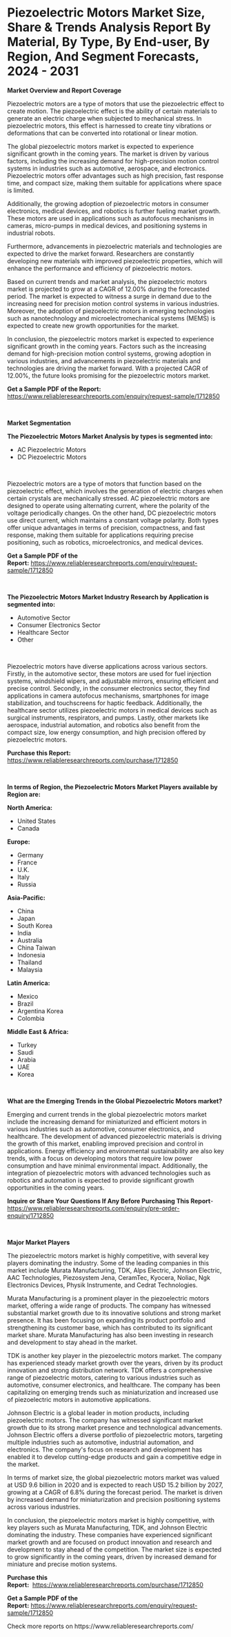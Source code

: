 <p><h1>Piezoelectric Motors Market Size, Share & Trends Analysis Report By Material, By Type, By End-user, By Region, And Segment Forecasts, 2024 - 2031</h1></p><p><strong>Market Overview and Report Coverage</strong></p>
<p><p>Piezoelectric motors are a type of motors that use the piezoelectric effect to create motion. The piezoelectric effect is the ability of certain materials to generate an electric charge when subjected to mechanical stress. In piezoelectric motors, this effect is harnessed to create tiny vibrations or deformations that can be converted into rotational or linear motion.</p><p>The global piezoelectric motors market is expected to experience significant growth in the coming years. The market is driven by various factors, including the increasing demand for high-precision motion control systems in industries such as automotive, aerospace, and electronics. Piezoelectric motors offer advantages such as high precision, fast response time, and compact size, making them suitable for applications where space is limited.</p><p>Additionally, the growing adoption of piezoelectric motors in consumer electronics, medical devices, and robotics is further fueling market growth. These motors are used in applications such as autofocus mechanisms in cameras, micro-pumps in medical devices, and positioning systems in industrial robots.</p><p>Furthermore, advancements in piezoelectric materials and technologies are expected to drive the market forward. Researchers are constantly developing new materials with improved piezoelectric properties, which will enhance the performance and efficiency of piezoelectric motors.</p><p>Based on current trends and market analysis, the piezoelectric motors market is projected to grow at a CAGR of 12.00% during the forecasted period. The market is expected to witness a surge in demand due to the increasing need for precision motion control systems in various industries. Moreover, the adoption of piezoelectric motors in emerging technologies such as nanotechnology and microelectromechanical systems (MEMS) is expected to create new growth opportunities for the market.</p><p>In conclusion, the piezoelectric motors market is expected to experience significant growth in the coming years. Factors such as the increasing demand for high-precision motion control systems, growing adoption in various industries, and advancements in piezoelectric materials and technologies are driving the market forward. With a projected CAGR of 12.00%, the future looks promising for the piezoelectric motors market.</p></p>
<p><strong>Get a Sample PDF of the Report:</strong> <a href="https://www.reliableresearchreports.com/enquiry/request-sample/1712850">https://www.reliableresearchreports.com/enquiry/request-sample/1712850</a></p>
<p>&nbsp;</p>
<p><strong>Market Segmentation</strong></p>
<p><strong>The Piezoelectric Motors Market Analysis by types is segmented into:</strong></p>
<p><ul><li>AC Piezoelectric Motors</li><li>DC Piezoelectric Motors</li></ul></p>
<p>&nbsp;</p>
<p><p>Piezoelectric motors are a type of motors that function based on the piezoelectric effect, which involves the generation of electric charges when certain crystals are mechanically stressed. AC piezoelectric motors are designed to operate using alternating current, where the polarity of the voltage periodically changes. On the other hand, DC piezoelectric motors use direct current, which maintains a constant voltage polarity. Both types offer unique advantages in terms of precision, compactness, and fast response, making them suitable for applications requiring precise positioning, such as robotics, microelectronics, and medical devices.</p></p>
<p><strong>Get a Sample PDF of the Report:</strong>&nbsp;<a href="https://www.reliableresearchreports.com/enquiry/request-sample/1712850">https://www.reliableresearchreports.com/enquiry/request-sample/1712850</a></p>
<p>&nbsp;</p>
<p><strong>The Piezoelectric Motors Market Industry Research by Application is segmented into:</strong></p>
<p><ul><li>Automotive Sector</li><li>Consumer Electronics Sector</li><li>Healthcare Sector</li><li>Other</li></ul></p>
<p>&nbsp;</p>
<p><p>Piezoelectric motors have diverse applications across various sectors. Firstly, in the automotive sector, these motors are used for fuel injection systems, windshield wipers, and adjustable mirrors, ensuring efficient and precise control. Secondly, in the consumer electronics sector, they find applications in camera autofocus mechanisms, smartphones for image stabilization, and touchscreens for haptic feedback. Additionally, the healthcare sector utilizes piezoelectric motors in medical devices such as surgical instruments, respirators, and pumps. Lastly, other markets like aerospace, industrial automation, and robotics also benefit from the compact size, low energy consumption, and high precision offered by piezoelectric motors.</p></p>
<p><strong>Purchase this Report:</strong>&nbsp; <a href="https://www.reliableresearchreports.com/purchase/1712850">https://www.reliableresearchreports.com/purchase/1712850</a></p>
<p>&nbsp;</p>
<p><strong>In terms of Region, the Piezoelectric Motors Market Players available by Region are:</strong></p>
<p>
    <p> <strong> North America: </strong>
        <ul>
            <li>United States</li>
            <li>Canada</li>
        </ul>
        </p> 
    <p> <strong> Europe: </strong>
        <ul>
            <li>Germany</li>
            <li>France</li>
            <li>U.K.</li>
            <li>Italy</li>
            <li>Russia</li>
        </ul>
        </p> 
    <p> <strong> Asia-Pacific: </strong>
        <ul>
            <li>China</li>
            <li>Japan</li>
            <li>South Korea</li>
            <li>India</li>
            <li>Australia</li>
            <li>China Taiwan</li>
            <li>Indonesia</li>
            <li>Thailand</li>
            <li>Malaysia</li>
        </ul>
        </p> 
    <p> <strong> Latin America: </strong>
        <ul>
            <li>Mexico</li>
            <li>Brazil</li>
            <li>Argentina Korea</li>
            <li>Colombia</li>
        </ul>
        </p> 
    <p> <strong> Middle East & Africa: </strong>
        <ul>
            <li>Turkey</li>
            <li>Saudi</li>
            <li>Arabia</li>
            <li>UAE</li>
            <li>Korea</li>
        </ul>
    </p>
    </p>
<p>&nbsp;</p>
<p><strong>What are the Emerging Trends in the Global Piezoelectric Motors market?</strong></p>
<p><p>Emerging and current trends in the global piezoelectric motors market include the increasing demand for miniaturized and efficient motors in various industries such as automotive, consumer electronics, and healthcare. The development of advanced piezoelectric materials is driving the growth of this market, enabling improved precision and control in applications. Energy efficiency and environmental sustainability are also key trends, with a focus on developing motors that require low power consumption and have minimal environmental impact. Additionally, the integration of piezoelectric motors with advanced technologies such as robotics and automation is expected to provide significant growth opportunities in the coming years.</p></p>
<p><strong>Inquire or Share Your Questions If Any Before Purchasing This Report</strong>- <a href="https://www.reliableresearchreports.com/enquiry/pre-order-enquiry/1712850">https://www.reliableresearchreports.com/enquiry/pre-order-enquiry/1712850</a></p>
<p>&nbsp;</p>
<p><strong>Major Market Players</strong></p>
<p><p>The piezoelectric motors market is highly competitive, with several key players dominating the industry. Some of the leading companies in this market include Murata Manufacturing, TDK, Alps Electric, Johnson Electric, AAC Technologies, Piezosystem Jena, CeramTec, Kyocera, Noliac, Ngk Electronics Devices, Physik Instrumente, and Cedrat Technologies.</p><p>Murata Manufacturing is a prominent player in the piezoelectric motors market, offering a wide range of products. The company has witnessed substantial market growth due to its innovative solutions and strong market presence. It has been focusing on expanding its product portfolio and strengthening its customer base, which has contributed to its significant market share. Murata Manufacturing has also been investing in research and development to stay ahead in the market.</p><p>TDK is another key player in the piezoelectric motors market. The company has experienced steady market growth over the years, driven by its product innovation and strong distribution network. TDK offers a comprehensive range of piezoelectric motors, catering to various industries such as automotive, consumer electronics, and healthcare. The company has been capitalizing on emerging trends such as miniaturization and increased use of piezoelectric motors in automotive applications.</p><p>Johnson Electric is a global leader in motion products, including piezoelectric motors. The company has witnessed significant market growth due to its strong market presence and technological advancements. Johnson Electric offers a diverse portfolio of piezoelectric motors, targeting multiple industries such as automotive, industrial automation, and electronics. The company's focus on research and development has enabled it to develop cutting-edge products and gain a competitive edge in the market.</p><p>In terms of market size, the global piezoelectric motors market was valued at USD 9.6 billion in 2020 and is expected to reach USD 15.2 billion by 2027, growing at a CAGR of 6.8% during the forecast period. The market is driven by increased demand for miniaturization and precision positioning systems across various industries.</p><p>In conclusion, the piezoelectric motors market is highly competitive, with key players such as Murata Manufacturing, TDK, and Johnson Electric dominating the industry. These companies have experienced significant market growth and are focused on product innovation and research and development to stay ahead of the competition. The market size is expected to grow significantly in the coming years, driven by increased demand for miniature and precise motion systems.</p></p>
<p><strong>Purchase this Report:</strong>&nbsp;&nbsp;<a href="https://www.reliableresearchreports.com/purchase/1712850">https://www.reliableresearchreports.com/purchase/1712850</a></p>
<p></p>
<p><strong>Get a Sample PDF of the Report:</strong>&nbsp;<a href="https://www.reliableresearchreports.com/enquiry/request-sample/1712850">https://www.reliableresearchreports.com/enquiry/request-sample/1712850</a></p>
<p>Check more reports on https://www.reliableresearchreports.com/</p>